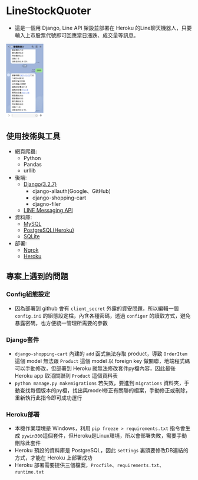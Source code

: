 # LineStockQuoter
* 這是一個用 Django, Line API 架設並部署在 Heroku 的Line聊天機器人，只要輸入上市股票代號即可回應當日漲跌、成交量等訊息。

<img src="/Screenshot_LINE.jpg" width=20% height=20%>

## 使用技術與工具
* 網頁爬蟲:
    - Python
    - Pandas
    - urllib
* 後端:
    - [Django(3.2.7)](https://www.djangoproject.com/)
        - django-allauth(Google、GitHub)  
        - django-shopping-cart
        - djagno-filer
    - [LINE Messaging API](https://developers.line.biz/en/docs/messaging-api/)
* 資料庫:
    - [MySQL](https://www.mysql.com/)
    - [PostgreSQL(Heroku)](https://www.postgresql.org/)
    - [SQLite](https://www.sqlite.org/index.html)
* 部署:
    - [Ngrok](https://ngrok.com/)
    - [Heroku](https://dashboard.heroku.com/)

## 專案上遇到的問題
### Config組態設定
* 因為部署到 github 會有 `client_secret` 外露的資安問題，所以編輯一個 `config.ini` 的組態設定檔，內含各種密碼，透過 `configer` 的讀取方式，避免暴露密碼，也方便統一管理所需要的參數

### Django套件
* `django-shopping-cart` 內建的 `add` 函式無法存取 product，導致 `OrderItem` 這個 model 無法跟 `Product` 這個 model 以 foreign key 做關聯，地端程式碼可以手動修改，但部署到 Heroku 就無法修改套件py檔內容，因此最後 Heroku app 取消關聯到 `Product` 這個資料表
* `python manage.py makemigrations` 若失效，要進到 `migrations` 資料夾，手動查找每個版本的py檔，找出與model修正有關聯的檔案，手動修正或刪除，重新執行此指令即可成功運行

### Heroku部署
* 本機作業環境是 Windows，利用 `pip freeze > requirements.txt` 指令會生成 `pywin300`這個套件，但Heroku是Linux環境，所以會部署失敗，需要手動刪除此套件
* Heroku 預設的資料庫是 PostgreSQL，因此 `settings` 裏頭要修改DB連結的方式，才能在 Heroku 上部署成功
* Heroku 部署需要提供三個檔案，`Procfile`、`requirements.txt`、`runtime.txt`
